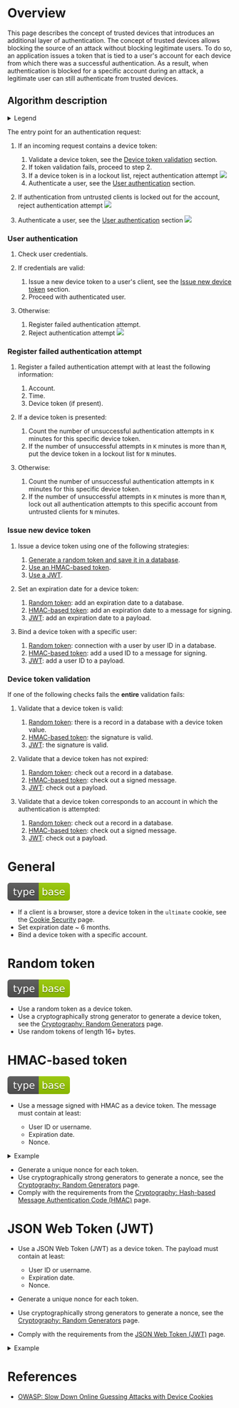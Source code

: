 # Overview

This page describes the concept of trusted devices that introduces an additional layer of authentication. The concept of trusted devices allows blocking the source of an attack without blocking legitimate users. To do so, an application issues a token that is tied to a user's account for each device from which there was a successful authentication. As a result, when authentication is blocked for a specific account during an attack, a legitimate user can still authenticate from trusted devices.

## Algorithm description

<details>
<summary>Legend</summary>

![][exit] - End of the algorithm.
</details>

The entry point for an authentication request:

1. If an incoming request contains a device token:

    1. Validate a device token, see the [Device token validation](#device-token-validation) section.
    1. If token validation fails, proceed to step 2.
    1. If a device token is in a lockout list, reject authentication attempt ![][exit]
    1. Authenticate a user, see the [User authentication](#user-authentication) section.

1. If authentication from untrusted clients is locked out for the account, reject authentication attempt ![][exit]
1. Authenticate a user, see the [User authentication](#user-authentication) section ![][exit]

### User authentication

1. Check user credentials.
1. If credentials are valid:

    1. Issue a new device token to a user's client, see the [Issue new device token](#issue-new-device-token) section.
    1. Proceed with authenticated user.

1. Otherwise:

    1. Register failed authentication attempt.
    1. Reject authentication attempt ![][exit]

### Register failed authentication attempt

1. Register a failed authentication attempt with at least the following information:

    1. Account.
    1. Time.
    1. Device token (if present).

1. If a device token is presented:

    1. Count the number of unsuccessful authentication attempts in `K` minutes for this specific device token.
    1. If the number of unsuccessful attempts in `K` minutes is more than `M`, put the device token in a lockout list for `N` minutes.

1. Otherwise:

    1. Count the number of unsuccessful authentication attempts in `K` minutes for this specific device token.
    1. If the number of unsuccessful attempts in `K` minutes is more than `M`, lock out all authentication attempts to this specific account from untrusted clients for `N` minutes.

### Issue new device token

1. Issue a device token using one of the following strategies:

    1. [Generate a random token and save it in a database](#random-token).
    1. [Use an HMAC-based token](#hmac-based-token).
    1. [Use a JWT](#json-web-token-jwt).

1. Set an expiration date for a device token:

    1. [Random token](#random-token): add an expiration date to a database.
    1. [HMAC-based token](#hmac-based-token): add an expiration date to a message for signing.
    1. [JWT](#json-web-token-jwt): add an expiration date to a payload.

1. Bind a device token with a specific user:

    1. [Random token](#random-token): connection with a user by user ID in a database.
    1. [HMAC-based token](#hmac-based-token): add a used ID to a message for signing.
    1. [JWT](#json-web-token-jwt): add a user ID to a payload.

### Device token validation

If one of the following checks fails the **entire** validation fails:

1. Validate that a device token is valid:

    1. [Random token](#random-token): there is a record in a database with a device token value.
    1. [HMAC-based token](#hmac-based-token): the signature is valid.
    1. [JWT](#json-web-token-jwt): the signature is valid.

1. Validate that a device token has not expired:

    1. [Random token](#random-token): check out a record in a database.
    1. [HMAC-based token](#hmac-based-token): check out a signed message.
    1. [JWT](#json-web-token-jwt): check out a payload.

1. Validate that a device token corresponds to an account in which the authentication is attempted:

    1. [Random token](#random-token): check out a record in a database.
    1. [HMAC-based token](#hmac-based-token): check out a signed message.
    1. [JWT](#json-web-token-jwt): check out a payload.

# General

<div align="left">
<img src="/.gitbook/assets/type-base-icon.svg">
</div>

- If a client is a browser, store a device token in the `ultimate` cookie, see the [Cookie Security](/Web%20Application/Cookie%20Security/README.md) page.
- Set expiration date ~ 6 months.
- Bind a device token with a specific account.

# Random token

<div align="left">
<img src="/.gitbook/assets/type-base-icon.svg">
</div>

- Use a random token as a device token.
- Use a cryptographically strong generator to generate a device token, see the [Cryptography: Random Generators](/Web%20Application/Cryptography/Random%20Generators/README.md) page.
- Use random tokens of length 16+ bytes.

# HMAC-based token

<div align="left">
<img src="/.gitbook/assets/type-base-icon.svg">
</div>

- Use a message signed with HMAC as a device token. The message must contain at least:

    - User ID or username.
    - Expiration date.
    - Nonce.

<details>
<summary>Example</summary>

```
BASE64(USER_ID + EXPIRATION_DATE + NONCE + HMAC(USER_ID + EXPIRATION_DATE + NONCE, SECRET_KEY))
```
</details>

- Generate a unique nonce for each token.
- Use cryptographically strong generators to generate a nonce, see the [Cryptography: Random Generators](/Web%20Application/Cryptography/Random%20Generators/README.md) page.
- Comply with the requirements from the [Cryptography: Hash-based Message Authentication Code (HMAC)](/Web%20Application/Cryptography/Hash-based%20Message%20Authentication%20Code%20(HMAC)/README.md) page.

# JSON Web Token (JWT)

- Use a JSON Web Token (JWT) as a device token. The payload must contain at least:

    - User ID or username.
    - Expiration date.
    - Nonce.

- Generate a unique nonce for each token.
- Use cryptographically strong generators to generate a nonce, see the [Cryptography: Random Generators](/Web%20Application/Cryptography/Random%20Generators/README.md) page.
- Comply with the requirements from the [JSON Web Token (JWT)](/Web%20Application/JSON%20Web%20Token%20(JWT)/README.md) page.

<details>
<summary>Example</summary>

```json
{
  "alg": "HS256",
  "typ": "JWT"
}
{
  "userid": 31337,
  "nonce": "GiOzXAwlZ17NsW4CkVV8MQXtiQN9cWiY",
  "exp": 1516239022
}
```
</details>

# References

- [OWASP: Slow Down Online Guessing Attacks with Device Cookies](https://owasp.org/www-community/Slow_Down_Online_Guessing_Attacks_with_Device_Cookies)

[exit]: /.gitbook/web-application/concept-of-trusted-devices/exit-icon.svg